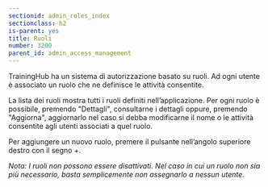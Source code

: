 ```yaml
---
sectionid: admin_roles_index
sectionclass: h2
is-parent: yes
title: Ruoli
number: 3200
parent_id: admin_access_management
---
```

TrainingHub ha un sistema di autorizzazione basato su ruoli. Ad ogni utente è associato un ruolo che ne definisce le attività consentite.

La lista dei ruoli mostra tutti i ruoli definiti nell’applicazione. Per ogni ruolo è possibile, premendo "Dettagli", consultarne i dettagli oppure, premendo "Aggiorna", aggiornarlo nel caso si debba modificarne il nome o le attività consentite agli utenti associati a quel ruolo.

Per aggiungere un nuovo ruolo, premere il pulsante nell’angolo superiore destro con il segno +.

_Nota:  I ruoli non possono essere disattivati. Nel caso in cui un ruolo non sia più necessario, basta semplicemente non assegnarlo a nessun utente._
